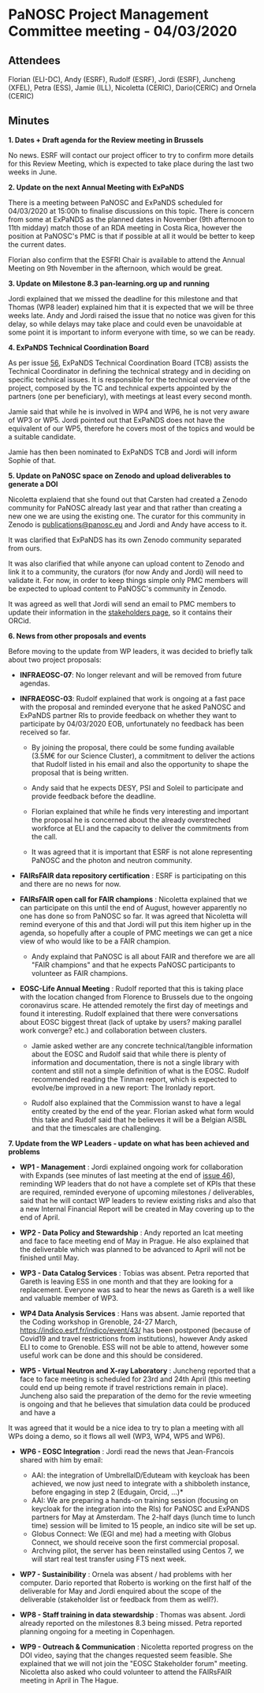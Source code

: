﻿PaNOSC Project Management Committee meeting - 04/03/2020
========================================================


Attendees
-------
Florian (ELI-DC), Andy (ESRF), Rudolf (ESRF), Jordi (ESRF), Juncheng (XFEL), Petra (ESS), Jamie (ILL), Nicoletta (CERIC), Dario(CERIC) and Ornela (CERIC)



Minutes
-------	

**1. Dates + Draft agenda for the Review meeting in Brussels** 

No news. ESRF will contact our project officer to try to confirm more details for this Review Meeting, which is expected to take place during the last two weeks in June.


**2. Update on the next Annual Meeting with ExPaNDS** 

There is a meeting between PaNOSC and ExPaNDS scheduled for 04/03/2020 at 15:00h to finalise discussions on this topic. There is concern from some at ExPaNDS as the planned dates in November (9th afternoon to 11th midday) match those of an RDA meeting in Costa Rica, however the position at PaNOSC's PMC is that if possible at all it would be better to keep the current dates.

Florian also confirm that the ESFRI Chair is available to attend the Annual Meeting on 9th November in the afternoon, which would be great.

**3. Update on Milestone 8.3 pan-learning.org up and running**

Jordi explained that we missed the deadline for this milestone and that Thomas (WP8 leader) explained him that it is expected that we will be three weeks late. Andy and Jordi raised the issue that no notice was given for this delay, so while delays may take place and could even be unavoidable at some point it is important to inform everyone with time, so we can be ready.

**4. ExPaNDS Technical Coordination Board**

As per issue [56](https://github.com/panosc-eu/panosc/issues/56), ExPaNDS Technical Coordination Board (TCB) assists the Technical Coordinator in defining the technical strategy and in deciding on specific technical issues. It is responsible for the technical overview of the project, composed by the TC and technical experts appointed by the partners (one per beneficiary), with meetings at least every second month.

Jamie said that while he is involved in WP4 and WP6, he is not very aware of WP3 or WP5. Jordi pointed out that ExPaNDS does not have the equivalent of our WP5, therefore he covers most of the topics and would be a suitable candidate.

Jamie has then been nominated to ExPaNDS TCB and Jordi will inform Sophie of that.

**5. Update on PaNOSC space on Zenodo and upload deliverables to generate a DOI**

Nicoletta explaiend that she found out that Carsten had created a Zenodo community for PaNOSC already last year and that rather than creating a new one we are using the existing one. The curator for this community in Zenodo is publications@panosc.eu and Jordi and Andy have access to it.

It was clarified that ExPaNDS has its own Zenodo community separated from ours.

It was also clarified that while anyone can upload content to Zenodo and link it to a community, the curators (for now Andy and Jordi) will need to validate it. For now, in order to keep things simple only PMC members will be expected to upload content to PaNOSC's community in Zenodo.

It was agreed as well that Jordi will send an email to PMC members to update their information in the [stakeholders page](https://github.com/panosc-eu/panosc/wiki/PaNOSC-Stakeholders), so it contains their ORCid.

**6. News from other proposals and events**

Before moving to the update from WP leaders, it was decided to briefly talk about two project proposals:

* **INFRAEOSC-07**: No longer relevant and will be removed from future agendas.

* **INFRAEOSC-03**: Rudolf explained that work is ongoing at a fast pace with the proposal and reminded everyone that he asked PaNOSC and ExPaNDS partner RIs to provide feedback on whether they want to participate by 04/03/2020 EOB, unfortunately no feedback has been received so far.

  * By joining the proposal, there could be some funding available (3.5M€ for our Science Cluster), a commitment to deliver the actions that Rudolf listed in his email and also the opportunity to shape the proposal that is being written.

  * Andy said that he expects DESY, PSI and Soleil to participate and provide feedback before the deadline.

  * Florian explained that while he finds very interesting and important the proposal he is concerned about the already overstreched workforce at ELI and the capacity to deliver the commitments from the call.

  * It was agreed that it is important that ESRF is not alone representing PaNOSC and the photon and neutron community.

* **FAIRsFAIR data repository certification** : ESRF is participating on this and there are no news for now.

* **FAIRsFAIR open call for FAIR champions** : Nicoletta explained that we can participate on this until the end of August, however apparently no one has done so from PaNOSC so far. It was agreed that Nicoletta will remind everyone of this and that Jordi will put this item higher up in the agenda, so hopefully after a couple of PMC meetings we can get a nice view of who would like to be a FAIR champion.

  * Andy explaind that PaNOSC is all about FAIR and therefore we are all "FAIR champions" and that he expects PaNOSC participants to volunteer as FAIR champions.

* **EOSC-Life Annual Meeting** : Rudolf reported that this is taking place with the location changed from Florence to Brussels due to the ongoing coronavirus scare. He attended remotely the first day of meetings and found it interesting. Rudolf explained that there were conversations about EOSC biggest threat (lack of uptake by users? making parallel work converge? etc.) and collaboration between clusters.

  * Jamie asked wether are any concrete technical/tangible information about the EOSC and Rudolf said that while there is plenty of information and documentation, there is not a single library with content and still not a simple definition of what is the EOSC. Rudolf recommended reading the Tinman report, which is expected to evolve/be improved in a new report: The Ironlady report.

  * Rudolf also explained that the Commission wanst to have a legal entity created by the end of the year. Florian asked what form would this take and Rudolf said that he believes it will be a Belgian AISBL and that the timescales are challenging.


**7. Update from the WP Leaders - update on what has been achieved and problems**

* **WP1 - Management** : Jordi explained ongoing work for collaboration with Expands (see minutes of last meeting at the end of [issue 46](https://github.com/panosc-eu/panosc/issues/46)), reminding WP leaders that do not have a complete set of KPIs that these are required, reminded everyone of upcoming milestones / deliverables, said that he will contact WP leaders to review existing risks and also that a new Internal Financial Report will be created in May covering up to the end of April.

* **WP2 - Data Policy and Stewardship** : Andy reported an Icat meeting and face to face meeting end of May in Prague. He also explained that the deliverable which was planned to be advanced to April will not be finished until May.

* **WP3 - Data Catalog Services** : Tobias was absent. Petra reported that Gareth is leaving ESS in one month and that they are looking for a replacement. Everyone was sad to hear the news as Gareth is a well like and valuable member of WP3.

* **WP4 Data Analysis Services** : Hans was absent. Jamie reported that  the Coding workshop in Grenoble, 24-27 March, https://indico.esrf.fr/indico/event/43/ has been postponed (because of Covid19 and travel restrictions from institutions), however Andy asked ELI to come to Grenoble. ESS will not be able to attend, however some useful work can be done and this should be considered.

* **WP5 - Virtual Neutron and X-ray Laboratory** : Juncheng reported that a face to face meeting is scheduled for 23rd and 24th April (this meeting could end up being remote if travel restrictions remain in place). Juncheng also said the preparation of the demo for the revie wmeeting is ongoing and that he believes that simulation data could be produced and have a 

It was agreed that it would be a nice idea to try to plan a meeting with all WPs doing a demo, so it flows all well (WP3, WP4, WP5 and WP6).

* **WP6 - EOSC Integration** : Jordi read the news that Jean-Francois shared with him by email:

  - AAI: the integration of UmbrellaID/Eduteam with keycloak has been achieved, we now just need to integrate with a shibboleth instance, before engaging in step 2 (Edugain, Orcid, ...)*
  - AAI: We are preparing a hands-on training session (focusing on keycloak for the integration into the RIs) for PaNOSC and ExPANDS partners for May at Amsterdam.  The 2-half days (lunch time to lunch time) session will be limited to 15 people, an indico site will be set up.
  - Globus Connect: We (EGI and me) had a meeting with Globus Connect, we should receive soon the first commercial proposal.
  - Archving pilot, the server has been reinstalled using Centos 7, we will start real test transfer using FTS next week.

* **WP7 - Sustainibility** : Ornela was absent / had problems with her computer. Dario reported that Roberto is working on the first half of the deliverable for May and Jordi enquired about the scope of the deliverable (stakeholder list or feedback from them as well?).

* **WP8 - Staff training in data stewardship** : Thomas was absent. Jordi already reported on the milestones 8.3 being missed. Petra reported planning ongoing for a meeting in Copenhagen.

* **WP9 - Outreach & Communication** : Nicoletta reported progress on the DOI video, saying that the changes requested seem feasible. She explained that we will not join the "EOSC Stakeholder forum" meeting. Nicoletta also asked who could volunteer to attend the FAIRsFAIR meeting in April in The Hague.







